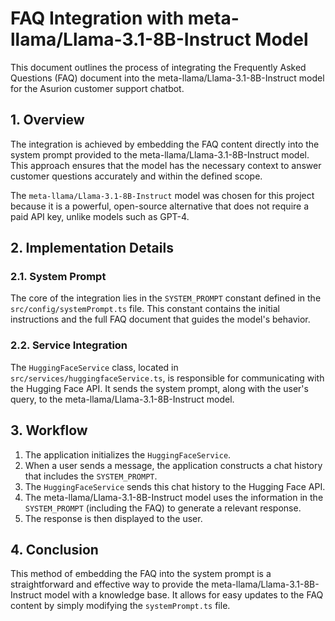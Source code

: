 # FAQ Integration with meta-llama/Llama-3.1-8B-Instruct Model

This document outlines the process of integrating the Frequently Asked Questions (FAQ) document into the meta-llama/Llama-3.1-8B-Instruct model for the Asurion customer support chatbot.

## 1. Overview

The integration is achieved by embedding the FAQ content directly into the system prompt provided to the meta-llama/Llama-3.1-8B-Instruct model. This approach ensures that the model has the necessary context to answer customer questions accurately and within the defined scope.

The `meta-llama/Llama-3.1-8B-Instruct` model was chosen for this project because it is a powerful, open-source alternative that does not require a paid API key, unlike models such as GPT-4.

## 2. Implementation Details

### 2.1. System Prompt

The core of the integration lies in the `SYSTEM_PROMPT` constant defined in the `src/config/systemPrompt.ts` file. This constant contains the initial instructions and the full FAQ document that guides the model's behavior.

### 2.2. Service Integration

The `HuggingFaceService` class, located in `src/services/huggingfaceService.ts`, is responsible for communicating with the Hugging Face API. It sends the system prompt, along with the user's query, to the meta-llama/Llama-3.1-8B-Instruct model.

## 3. Workflow

1.  The application initializes the `HuggingFaceService`.
2.  When a user sends a message, the application constructs a chat history that includes the `SYSTEM_PROMPT`.
3.  The `HuggingFaceService` sends this chat history to the Hugging Face API.
4.  The meta-llama/Llama-3.1-8B-Instruct model uses the information in the `SYSTEM_PROMPT` (including the FAQ) to generate a relevant response.
5.  The response is then displayed to the user.

## 4. Conclusion

This method of embedding the FAQ into the system prompt is a straightforward and effective way to provide the meta-llama/Llama-3.1-8B-Instruct model with a knowledge base. It allows for easy updates to the FAQ content by simply modifying the `systemPrompt.ts` file.